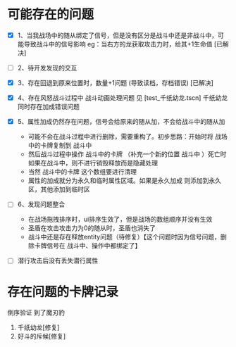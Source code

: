 # 可能存在的问题

- [x] 1、当我战场中的随从绑定了信号，但是没有区分是战斗中还是非战斗中，可能导致战斗中的信号影响
eg：当右方的龙获取攻击力时，给其+1生命值 [已解决]
- [ ] 2、待开发发现的交互

- [x] 3、存在回退到原来位置时，数量+1问题 (导致读档，存档错误) [已解决]

- [x] 4、存在风怒战斗过程中 战斗动画处理问题 见 [test_千纸幼龙.tscn]  千纸幼龙 同时存在加成错误问题

- [x] 5、属性加成仍然存在问题，信号会给原来的随从加，不会给战斗中的随从加
  - 可能不会在战斗过程中进行删除，需要重构了。初步思路：开始时将 战场 中的卡牌复制到 战斗中
  - 然后战斗过程中操作 战斗中的卡牌 （补充一个新的位置 战斗中 ）死亡时如果在战斗中，则不进行销毁释放而是隐藏处理
  - 当然 战斗中的卡牌 这个数组要进行清理
  - 属性的加成就分为永久和临时属性区域。如果是永久加成 则添加到永久区，其他添加到临时区

- [ ] 6、发现问题整合
  - 在战场拖拽排序时，ui排序生效了，但是战场的数组顺序并没有生效
  - 圣盾在攻击攻击力为0的随从时，圣盾也消失了
  - 战斗中还是存在释放entity问题（待修复）【这个问题时因为信号问题，删除卡牌信号在 战斗中、操作中都绑定了】

- [ ] 潜行攻击后没有丢失潜行属性

# 存在问题的卡牌记录

倒序验证 到了魔刃豹

1. 千纸幼龙[修复]
2. 好斗的斥候[修复]
